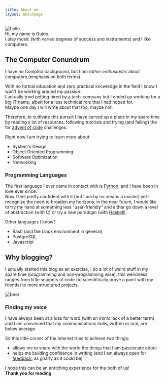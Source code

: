 ```yaml
---
title: About me
layout: aboutpage
---
```


![hello](/img/about/presentation.jpg)  
Hi, my name is Guido.  
I play music (with varied degrees of success and instruments) and I like
computers.

## The Computer Conundrum
I have no CompSci background, but I am *rather enthusiastic* about computers
(emphasis on both terms).

With no formal education and zero practical knowledge in the field I know
I won't be working around my passion.  
I actually tried getting hired by a tech-company but I ended up working for
a big IT name,  albeit for a less technical role that I had hoped for.  
Maybe one day I will write about that too, maybe not.

Therefore, to cultivate this pursuit I have carved up a place in my spare time
by reading a lot of resources, following tutorials and trying (and failing) the
for [advent of code](https://adventofcode.com/) challenges.

Right now I am trying to learn more about:
- System's Design
- Object Oriented Programming
- Software Optimization
- Networking
 
### Programming Languages
The first language I ever came in contact with is
[Python](https://www.python.org), and I have been in love ever since.  
Now I feel pretty confident with it (but I am by no means a master) yet
I recognize the need to broaden my horizons; in the near future, I would like
to
try my hand at something less "user-friendly" and either go down a level of
abstraction (with C) or try a new paradigm (with
[Haskell](http://learnyouahaskell.com/)).

Other languages I know?
- Bash (and the Linux environment in general)
- PostgreSQL
- Javascript
 
## Why blogging?
I actually started this blog as an exercise, I do a lot of weird stuff in my
spare time (programming and non-programming wise); this weirdness ranges from
little snippets of code (to scientifically prove a point with my friends) to
more structured projects.

![beer](/img/about/beer.jpg "Here I was tring to prove that I can get drunk
with
just one beer")

### Finding my voice
I have always been at a loss for word (with an *ironic* lack of a better term)
and I am convinced that my communications skills, written or oral, are below
average.

So this little corner of the internet tries to achieve two things:
- allows me to share with the world the things that I am passionate about
- helps me building confidence in writing (and I am always open for
  [feedback](mailto:guido.minieri@gmail.com), as gnarly as it could be)

I hope this can be an enriching experience for the both of us!  
**Thank you for reading**
